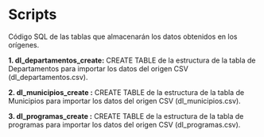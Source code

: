 # Scripts

Código SQL de las tablas que almacenarán los datos obtenidos en los orígenes.


**1. dl_departamentos_create:** CREATE TABLE de la estructura de la tabla de Departamentos para importar los datos del origen CSV (dl_departamentos.csv).

**2. dl_municipios_create :** CREATE TABLE de la estructura de la tabla de Municipios para importar los datos del origen CSV (dl_municipios.csv).

**3. dl_programas_create :** CREATE TABLE de la estructura de la tabla de programas para importar los datos del origen CSV (dl_programas.csv).
